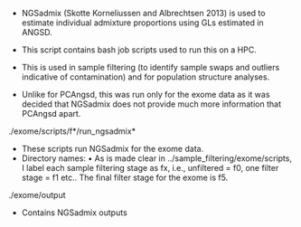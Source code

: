 - NGSadmix (Skotte Korneliussen and Albrechtsen 2013) is used to estimate individual admixture proportions using GLs estimated in 
ANGSD. 
- This script contains bash job scripts used to run this on a HPC.
- This is used in sample filtering (to identify sample swaps and outliers indicative of contamination) and for population structure 
analyses.

- Unlike for PCAngsd, this was run only for the exome data as it was decided that NGSadmix does not provide much more information that 
PCAngsd apart.

./exome/scripts/f*/run_ngsadmix*
- These scripts run NGSadmix for the exome data.
- Directory names:
	• As is made clear in ../sample_filtering/exome/scripts, I label each sample filtering stage as fx, i.e., unfiltered = f0, one 
filter stage = f1 etc.. The final filter stage for the exome is f5.

./exome/output
- Contains NGSadmix outputs